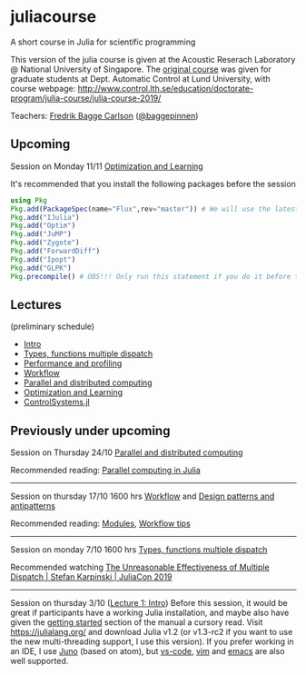 # juliacourse
A short course in Julia for scientific programming

This version of the julia course is given at the Acoustic Reserach Laboratory @ National University of Singapore. The [original course](https://github.com/mfalt/juliacourse) was given for graduate students at Dept. Automatic Control at Lund University, with course webpage: http://www.control.lth.se/education/doctorate-program/julia-course/julia-course-2019/

Teachers:
[Fredrik Bagge Carlson](http://control.lth.se/staff/fredrik-bagge-carlson/) ([@baggepinnen](https://github.com/baggepinnen))

## Upcoming
Session on Monday 11/11 [Optimization and Learning](https://github.com/baggepinnen/juliacourse/tree/master/lecture6)

It's recommended that you install the following packages before the session
```julia
using Pkg
Pkg.add(PackageSpec(name="Flux",rev="master")) # We will use the latest version of Flux
Pkg.add("IJulia")
Pkg.add("Optim")
Pkg.add("JuMP")
Pkg.add("Zygote")
Pkg.add("ForwardDiff")
Pkg.add("Ipopt")
Pkg.add("GLPK")
Pkg.precompile() # OBS!!! Only run this statement if you do it before the session, it will take a long time to finish.
```

## Lectures
(preliminary schedule)
- [Intro](https://github.com/baggepinnen/juliacourse/blob/master/lecture1/presentation.pdf)
- [Types, functions multiple dispatch](https://github.com/baggepinnen/juliacourse/blob/master/lecture2/presentation.pdf)
- [Performance and profiling](https://github.com/baggepinnen/juliacourse/blob/master/lecture3/performance.pdf)
- [Workflow](https://github.com/baggepinnen/juliacourse/blob/master/lecture4/presentation.pdf)
- [Parallel and distributed computing](https://github.com/baggepinnen/juliacourse/blob/master/lecture5/distributed.pdf)
- [Optimization and Learning](https://github.com/baggepinnen/juliacourse/tree/master/lecture6)
- [ControlSystems.jl](https://github.com/baggepinnen/juliacourse/tree/master/lecture7)



## Previously under upcoming

Session on Thursday 24/10 [Parallel and distributed computing](https://github.com/baggepinnen/juliacourse/blob/master/lecture5/distributed.pdf)

Recommended reading: [Parallel computing in Julia](https://lup.lub.lu.se/search/publication/873af4d5-6229-4ad2-b907-c0ae0f667822)

--------------------------------------------------------------------------------

Session on thursday 17/10 1600 hrs [Workflow](https://github.com/baggepinnen/juliacourse/blob/master/lecture4/presentation.pdf) and [Design patterns and antipatterns](https://github.com/baggepinnen/juliacourse/blob/master/lecture4/presentation_design_patterns.pdf)

Recommended reading: [Modules](https://docs.julialang.org/en/v1/manual/modules/), [Workflow tips](https://docs.julialang.org/en/v1/manual/workflow-tips/)

--------------------------------------------------------------------------------

Session on monday 7/10 1600 hrs [Types, functions multiple dispatch](https://github.com/baggepinnen/juliacourse/blob/master/lecture2/presentation.pdf)

Recommended watching [The Unreasonable Effectiveness of Multiple Dispatch | Stefan Karpinski | JuliaCon 2019](https://www.youtube.com/watch?v=kc9HwsxE1OY)

--------------------------------------------------------------------------------
Session on thursday 3/10 ([Lecture 1: Intro](https://github.com/baggepinnen/juliacourse/blob/master/lecture1/))
Before this session, it would be great if participants have a working Julia installation, and maybe also have given the [getting started](https://docs.julialang.org/en/v1/manual/getting-started/) section of the manual a cursory read. Visit https://julialang.org/ and download Julia v1.2 (or v1.3-rc2 if you want to use the new multi-threading support, I use this version).
If you prefer working in an IDE, I use [Juno](https://junolab.org/) (based on atom), but [vs-code](https://github.com/julia-vscode/julia-vscode), [vim](https://github.com/JuliaEditorSupport/julia-vim) and [emacs](https://github.com/JuliaEditorSupport/julia-emacs) are also well supported.
